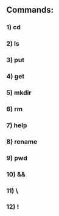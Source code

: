 ## Commands:
### 1) cd
### 2) ls
### 3) put
### 4) get
### 5) mkdir
### 6) rm
### 7) help
### 8) rename
### 9) pwd
### 10) &&
### 11) \
### 12) !
